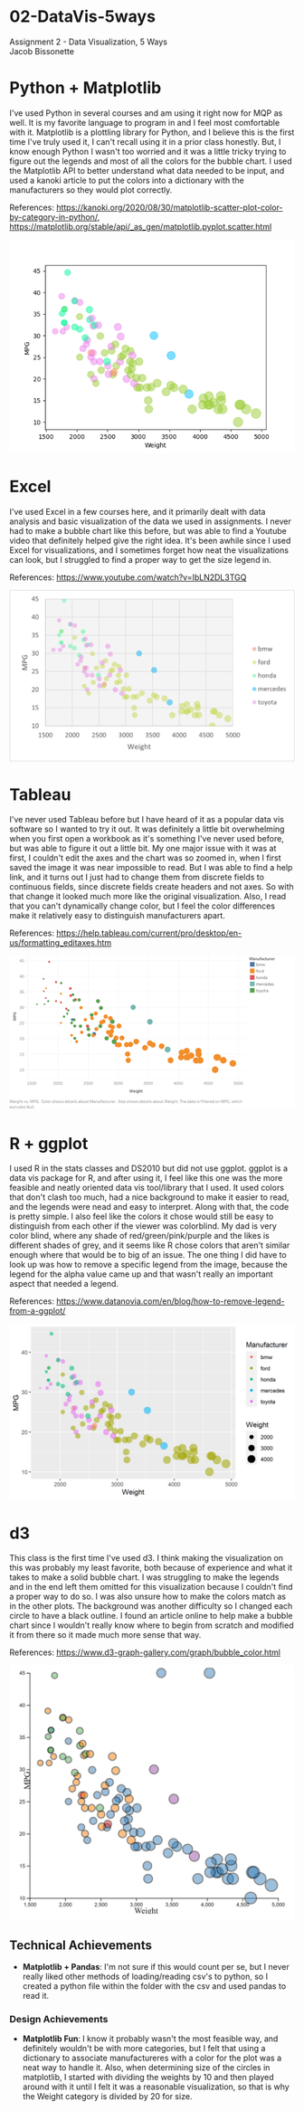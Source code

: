 # 02-DataVis-5ways

Assignment 2 - Data Visualization, 5 Ways  
Jacob Bissonette

# Python + Matplotlib
I've used Python in several courses and am using it right now for MQP as well. It is my favorite language to program in and I feel most comfortable with it. Matplotlib is a plottling library for Python, and I believe this is the first time I've truly used it, I can't recall using it in a prior class honestly. But, I know enough Python I wasn't too worried and it was a little tricky trying to figure out the legends and most of all the colors for the bubble chart. I used the Matplotlib API to better understand what data needed to be input, and used a kanoki article to put the colors into a dictionary with the manufacturers so they would plot correctly.

References: https://kanoki.org/2020/08/30/matplotlib-scatter-plot-color-by-category-in-python/, https://matplotlib.org/stable/api/_as_gen/matplotlib.pyplot.scatter.html

![matplotlib](img/matplotlib-sample-cars.png)


# Excel 
I've used Excel in a few courses here, and it primarily dealt with data analysis and basic visualization of the data we used in assignments. I never had to make a bubble chart like this before, but was able to find a Youtube video that definitely helped give the right idea. It's been awhile since I used Excel for visualizations, and I sometimes forget how neat the visualizations can look, but I struggled to find a proper way to get the size legend in. 

References: https://www.youtube.com/watch?v=IbLN2DL3TGQ

![excel](img/Excel-sample-cars.png)


# Tableau
I've never used Tableau before but I have heard of it as a popular data vis software so I wanted to try it out. It was definitely a little bit overwhelming when you first open a workbook as it's something I've never used before, but was able to figure it out a little bit. My one major issue with it was at first, I couldn't edit the axes and the chart was so zoomed in, when I first saved the image it was near impossible to read. But I was able to find a help link, and it turns out I just had to change them from discrete fields to continuous fields, since discrete fields create headers and not axes. So with that change it looked much more like the original visualization. Also, I read that you can't dynamically change color, but I feel the color differences make it relatively easy to distinguish manufacturers apart.

References: https://help.tableau.com/current/pro/desktop/en-us/formatting_editaxes.htm

![tableau](img/tableau-sample-cars.png)


# R + ggplot
I used R in the stats classes and DS2010 but did not use ggplot. ggplot is a data vis package for R, and after using it, I feel like this one was the more feasible and neatly oriented data vis tool/library that I used. It used colors that don't clash too much, had a nice background to make it easier to read, and the legends were nead and easy to interpret. Along with that, the code is pretty simple. I also feel like the colors it chose would still be easy to distinguish from each other if the viewer was colorblind. My dad is very color blind, where any shade of red/green/pink/purple and the likes is different shades of grey, and it seems like R chose colors that aren't similar enough where that would be to big of an issue. The one thing I did have to look up was how to remove a specific legend from the image, because the legend for the alpha value came up and that wasn't really an important aspect that needed a legend.

References: https://www.datanovia.com/en/blog/how-to-remove-legend-from-a-ggplot/

![r-ggplot](img/ggplot-sample-cars.png)


# d3
This class is the first time I've used d3. I think making the visualization on this was probably my least favorite, both because of experience and what it takes to make a solid bubble chart. I was struggling to make the legends and in the end left them omitted for this visualization because I couldn't find a proper way to do so. I was also unsure how to make the colors match as in the other plots. The background was another difficulty so I changed each circle to have a black outline. I found an article online to help make a bubble chart since I wouldn't really know where to begin from scratch and modified it from there so it made much more sense that way.

References: https://www.d3-graph-gallery.com/graph/bubble_color.html

![d3](img/d3-sample-cars.PNG)


## Technical Achievements
- **Matplotlib + Pandas**: I'm not sure if this would count per se, but I never really liked other methods of loading/reading csv's to python, so I created a python file within the folder with the csv and used pandas to read it. 

### Design Achievements
- **Matplotlib Fun**: I know it probably wasn't the most feasible way, and definitely wouldn't be with more categories, but I felt that using a dictionary to associate manufactureres with a color for the plot was a neat way to handle it. Also, when determining size of the circles in matplotlib, I started with dividing the weights by 10 and then played around with it until I felt it was a reasonable visualization, so that is why the Weight category is divided by 20 for size.
